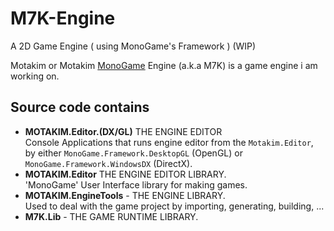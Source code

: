 # M7K-Engine
A 2D Game Engine ( using MonoGame's Framework ) (WIP)

Motakim or Motakim [MonoGame](https://www.monogame.net) Engine (a.k.a M7K) is a game engine i am working on.

## Source code contains

- **MOTAKIM.Editor.(DX/GL)** 
THE ENGINE EDITOR\
Console Applications that runs engine editor from the `Motakim.Editor`, by either `MonoGame.Framework.DesktopGL` (OpenGL) or `MonoGame.Framework.WindowsDX` (DirectX).
- **MOTAKIM.Editor** 
THE ENGINE EDITOR LIBRARY.\
'MonoGame' User Interface library for making games.
- **MOTAKIM.EngineTools** -
THE ENGINE LIBRARY. \
Used to deal with the game project by importing, generating, building, ... 
- **M7K.Lib** - THE GAME RUNTIME LIBRARY.

